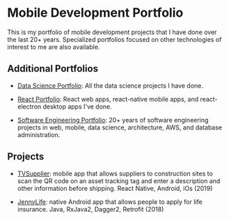 # Mobile Development Portfolio
This is my portfolio of mobile development projects that I have done over the last 20+ years.  Specialized portfolios focused on other technologies of interest to me are also available.

## Additional Portfolios

  - [Data Science Portfolio](https://github.com/garygause/portfolio-data-science): All the data science projects I have done.

  - [React Portfolio](https://github.com/garygause/portfolio-react): React web apps, react-native mobile apps, and react-electron desktop apps I've done.

  - [Software Engineering Portfolio](https://github.com/garygause/portfolio): 20+ years of software engineering projects in web, mobile, data science, architecture, AWS, and database administration.
  
## Projects

- [TVSupplier](https://github.com/garygause/portfolio-projects/tree/master/tvsupplier):  mobile app that allows suppliers to construction sites to scan the QR code on an asset tracking tag and enter a description and other information before shipping.  React Native, Android, iOs  (2019)

- [JennyLife](https://github.com/garygause/portfolio-projects/tree/master/jennylife): native Android app that allows people to apply for life insurance.  Java, RxJava2, Dagger2, Retrofit  (2018)



